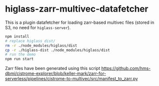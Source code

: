 # higlass-zarr-multivec-datafetcher

This is a plugin datafetcher for loading zarr-based multivec files (stored in S3, no need for `higlass-server`).

```sh
npm install
# replace higlass dist/
rm -r ./node_modules/higlass/dist
cp -r ./higlass-dist ./node_modules/higlass/dist
# run the demo
npm run start
```

Zarr files have been generated using this script https://github.com/hms-dbmi/cistrome-explorer/blob/keller-mark/zarr-for-serverless/pipelines/cistrome-to-multivec/src/manifest_to_zarr.py
